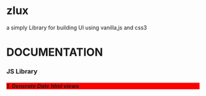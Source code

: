 # zlux
a simply Library for building UI using vanilla,js and css3

<h1>DOCUMENTATION</h1>

<h3>JS Library</h3>

<h5 style="background-color:red;"><strong>1. Generate Date html views</strong></h5>
